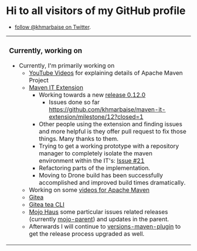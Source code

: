 # Hi to all visitors of my GitHub profile

* [follow @khmarbaise on Twitter](https://twitter.com/khmarbaise).
<table><tr>
<td valign="top">

### Currently, working on
<!-- currently_working_on start -->
- Currently, I'm primarily working on
   * [YouTube Videos](https://www.youtube.com/channel/UCIZzIp6FiUaxFVOz1LGF7jQ) for explaining details of Apache Maven Project
   * [Maven IT Extension](https://github.com/khmarbaise/maven-it-extension)
     * Working towards a new [release 0.12.0](https://github.com/khmarbaise/maven-it-extension/milestone/12)
       * Issues done so far https://github.com/khmarbaise/maven-it-extension/milestone/12?closed=1
     * Other people using the extension and finding issues and more helpful is they offer pull request 
       to fix those things. Many thanks to them.
     * Trying to get a working prototype with a repository manager to completely 
       isolate the maven environment within the IT's: [Issue #21](https://github.com/khmarbaise/maven-it-extension/issues/21)
     * Refactoring parts of the implementation.
     * Moving to Drone build has been successfully accomplished and improved build times dramatically.
  * Working on some [videos for Apache Maven](https://www.youtube.com/channel/UCIZzIp6FiUaxFVOz1LGF7jQ)
  * [Gitea](https://github.com/go-gitea/gitea)
  * [Gitea tea CLI](https://gitea.com/gitea/tea)
  * [Mojo Haus](https://github.com/mojohaus) some particular issues related
    releases (currently [mojo-parent](https://github.com/mojohaus/mojo-parent)) and 
    updates in the parent. 
  * Afterwards I will continue to [versions-maven-plugin](https://github.com/mojohaus/versions-maven-plugin)
    to get the release process upgraded as well.

<!-- currently_working_on end -->
</tr>
</table>

<!--
**khmarbaise/khmarbaise** is a ✨ _special_ ✨ repository because its `README.md` (this file) appears on your GitHub profile.

Here are some ideas to get you started:

- 🔭 I’m currently working on ...
- 🌱 I’m currently learning ...
- 👯 I’m looking to collaborate on ...
- 🤔 I’m looking for help with ...
- 💬 Ask me about ...
- 📫 How to reach me: ...
- 😄 Pronouns: ...
- ⚡ Fun fact: ...

-->
